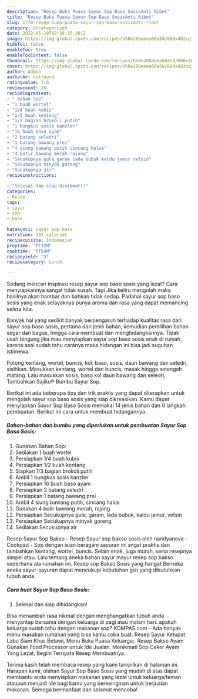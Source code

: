 ```yaml
---
description: "Resep Buka Puasa Sayur Sop Baso SosisAnti Ribet"
title: "Resep Buka Puasa Sayur Sop Baso SosisAnti Ribet"
slug: 1778-resep-buka-puasa-sayur-sop-baso-sosisanti-ribet
category: Uncategorized
date: 2022-05-10T08:38:15.391Z
image: https://img-global.cpcdn.com/recipes/b50e288aeea60a58/680x482cq70/sayur-sop-baso-sosis-foto-resep-utama.jpg
hideToc: false
enableToc: true
enableTocContent: false
thumbnail: https://img-global.cpcdn.com/recipes/b50e288aeea60a58/680x482cq70/sayur-sop-baso-sosis-foto-resep-utama.jpg
cover: https://img-global.cpcdn.com/recipes/b50e288aeea60a58/680x482cq70/sayur-sop-baso-sosis-foto-resep-utama.jpg
author: Admin
authorAv: notfound
ratingvalue: 3.6
reviewcount: 16
recipeingredient:
- " Bahan Sop"
- "1 buah wortel"
- "1/4 buah kubis"
- "1/2 buah kentang"
- "1/3 bagian brokoli putih"
- "1 bungkus sosis kanzler"
- "16 buah baso ayam"
- "2 batang seledri"
- "1 batang bawang prei"
- "4 siung bawang putih cincang halus"
- "4 butir bawang merah rajang"
- "Secukupnya gula garam lada bubuk kaldu jamur vetsin"
- "Secukupnya minyak goreng"
- "Secukupnya air"
recipeinstructions:

- "Selesai dan siap dinikmati!"
categories:
- Resep
tags:
- sayur
- sop
- baso

katakunci: sayur sop baso 
nutrition: 281 calories
recipecuisine: Indonesian
preptime: "PT32M"
cooktime: "PT54M"
recipeyield: "3"
recipecategory: Lunch

---
```



Sedang mencari inspirasi resep sayur sop baso sosis yang lezat? Cara menyiapkannya sangat tidak susah. Tapi Jika keliru mengolah maka hasilnya akan hambar dan bahkan tidak sedap. Padahal sayur sop baso sosis yang enak selayaknya punya aroma dan rasa yang dapat memancing selera kita.


Banyak hal yang sedikit banyak berpengaruh terhadap kualitas rasa dari sayur sop baso sosis, pertama dari jenis bahan, kemudian pemilihan bahan segar dan bagus, hingga cara membuat dan menghidangkannya. Tidak usah bingung jika mau menyiapkan sayur sop baso sosis enak di rumah, karena asal sudah tahu caranya maka hidangan ini bisa jadi suguhan istimewa.

Potong kentang, wortel, buncis, kol, baso, sosis, daun bawang dan seledri, sisihkan. Masukkan kentang, wortel dan buncis, masak hingga setengah matang. Lalu masukkan sosis, baso kol daun bawang dan seledri, Tambahkan Sajiku® Bumbu Sayur Sop.


Berikut ini ada beberapa tips dan trik praktis yang dapat diterapkan untuk mengolah sayur sop baso sosis yang siap dikreasikan. Kamu dapat menyiapkan Sayur Sop Baso Sosis memakai 14 jenis bahan dan 0 langkah pembuatan. Berikut ini cara untuk membuat hidangannya.

<!--inarticleads1-->

##### Bahan-bahan dan bumbu yang diperlukan untuk pembuatan Sayur Sop Baso Sosis:

1. Gunakan  Bahan Sop:
1. Sediakan 1 buah wortel
1. Persiapkan 1/4 buah kubis
1. Persiapkan 1/2 buah kentang
1. Siapkan 1/3 bagian brokoli putih
1. Ambil 1 bungkus sosis kanzler
1. Persiapkan 16 buah baso ayam
1. Persiapkan 2 batang seledri
1. Persiapkan 1 batang bawang prei
1. Ambil 4 siung bawang putih, cincang halus
1. Gunakan 4 butir bawang merah, rajang
1. Persiapkan Secukupnya gula, garam, lada bubuk, kaldu jamur, vetsin
1. Persiapkan Secukupnya minyak goreng
1. Sediakan Secukupnya air


Resep Sayur Sop Bakso - Resep Sayur sop bakso sosis oleh nandyanova - Cookpad - Sop dengan isian beragam sayuran ini sngat praktis dan tambahkan kentang, wortel, buncis. Selain enak, juga murah, serta resepnya simpel atau. Lalu tentang aneka bahan sayur mayur resep sop bakso sederhana ala rumahan ini. Resep sop Bakso Sosis yang hangat Berneka aneka sayur-sayuran dapat mencukupi kebutuhan gizi yang dibutuhkan tubuh anda. 

<!--inarticleads2-->

##### Cara buat Sayur Sop Baso Sosis:


1. Selesai dan siap dihidangkan!

Bisa menambah rasa nikmat dengan menghangatkan tubuh anda menyantap bersama dengan keluarga di pagi atau malam hari. apakah keluarga sudah tahu dengan makanan sop? KOMPAS.com - Ada banyak menu masakan rumahan yang bisa kamu coba buat. Resep Sayur Ketupat Labu Siam Khas Betawi, Menu Buka Puasa Keluarga;. Resep Bakso Ayam Gunakan Food Processor untuk Ide Jualan. Menikmati Sop Ceker Ayam Yang Lezat, Begini Ternyata Resep Membuatnya. 

Terima kasih telah membaca resep yang kami tampilkan di halaman ini. Harapan kami, olahan Sayur Sop Baso Sosis yang mudah di atas dapat membantu anda menyiapkan makanan yang lezat untuk keluarga/teman ataupun menjadi ide bagi kamu yang berkeinginan untuk berjualan makanan. Semoga bermanfaat dan selamat mencoba!
